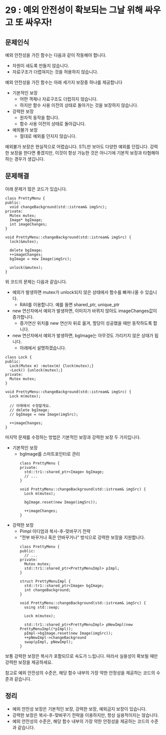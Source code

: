 # 29 : 예외 안전성이 확보되는 그날 위해 싸우고 또 싸우자!
## 문제인식
예외 안전성을 가진 함수는 다음과 같이 작동해야 합니다.

- 자원이 새도록 만들지 않습니다.
- 자료구조가 더렵혀지는 것을 허용하지 않습니다.

예외 안전성을 가진 함수는 아래 세가지 보장중 하나를 제공합니다

- 기본적인 보장
  - 어떤 객체나 자료구조도 더럽히지 않습니다.
  - 하지만 함수 사용 이전의 상태로 돌아가는 것을 보장하지 않습니다.
- 강력한 보장
  - 원자적 동작을 합니다.
  - 함수 사용 이전의 상태로 돌아갑니다.
- 예외불가 보장
  - 절대로 예외를 던지지 않습니다.

예외불가 보장은 현실적으로 어렵습니다.
STL만 보아도 다양한 예외를 던집니다.
강력한 보장을 한다면 좋겠지만, 이것이 항상 가능한 것은 아니기에 기본적 보장과 타협해야 하는 경우가 생깁니다.

## 문제해결
아래 문제가 많은 코드가 있습니다.

```
class PrettyMenu {
public:
  void changeBackground(std::istream& imgSrc);
private:
  Mutex mutex;
  Image* bgImage;
  int imageChanges;
}

void PrettyMenu::changeBackground(std::istream& imgSrc) {
  lock(&mutex);

  delete bgImage;
  ++imageChanges;
  bgImage = new Image(imgSrc);

  unlock(&mutex);
}
```

위 코드의 문제는 다음과 같습니다.

- 예외가 발생하면 mutex가 unlock되지 않은 상태에서 함수를 빠져나올 수 있습니다.
  - RAII를 이용합니다. 예를 들면 shared_ptr, unique_ptr
- new 연산자에서 예외가 발생하면, 이미지가 바뀌지 않아도 imageChanges값이 증가합니다.
  - 증가연산 위치를 new 연산자 뒤로 옮겨, 할당이 성공했을 때만 동작하도록 합니다.
- new 연산자에서 예외가 발생하면, bgImage는 아무것도 가리키지 않은 상태가 됩니다.
  - 아래에서 설명하겠습니다.

```
class Lock {
public:
  Lock(Mutex m) :mutex(m) {lock(mutex);}
  ~Lock() {unlock(mutex);}
private:
  Mutex mutex;
}

void PrettyMenu::changeBackground(std::istream& imgSrc) {
  Lock m(mutex);

  // 아래에서 수정할게요.
  // delete bgImage;
  // bgImage = new Image(imgSrc);

  ++imageChanges;
}
```

마지막 문제를 수정하는 방법은 기본적인 보장과 강력한 보장 두 가지입니다.

- 기본적인 보장
  - bgImage를 스마트포인터로 관리
    ```
    class PrettyMenu {
    private:
      std::tr1::shared_ptr<Image> bgImage;
      // ...
    }

    void PrettyMenu::changeBackground(std::istream& imgSrc) {
      Lock m(mutex);

      bgImage.reset(new Image(imgSrc));

      ++imageChanges;
    }
    ```
- 강력한 보장
  - Pimpl 이디엄과 복사-후-맞바꾸기 전략
  - "전부 바꾸거나 혹은 안바꾸거나" 방식으로 강력한 보장을 지원합니다.
    ```
    class PrettyMenu {
    public:
      // ...
    private:
      Mutex mutex;
      std::tr1::shared_ptr<PrettyMenuImpl> pImpl;
    }

    struct PrettyMenuImpl {
      std::tr1::shared_ptr<Image> bgImage;
      int changeBackground;
    }

    void PrettyMenu::changeBackground(std::istream& imgSrc) {
      using std::swap;

      Lock m(mutex);

      std::tr1::shared_ptr<PrettyMenuImpl> pNewImpl(new PrettyMenuImpl(*pImpl));
      pImpl->bgImage.reset(new Image(imgSrc));
      ++pNewImpl->changeBackground
      swap(pImpl, pNewImpl);
    }
    ```

보통 강력한 보장은 복사가 포함되므로 속도가 느립니다.
따라서 실용성이 확보될 때만 강력한 보장을 제공하세요.<br>

참고로 예외 안전성의 수준은, 해당 함수 내부의 가장 약한 안정성을 제공하는 코드의 수준과 같습니다.

## 정리
- 예외 안전성 보장은 기본적인 보장, 강력한 보장, 예외금지 보장이 있습니다.
- 강력한 보장은 복사-후-맞바꾸기 전략을 이용하지만, 항상 실용적이지는 않습니다.
- 예외 안전성의 수준은, 해당 함수 내부의 가장 약한 안정성을 제공하는 코드의 수준과 같습니다.
